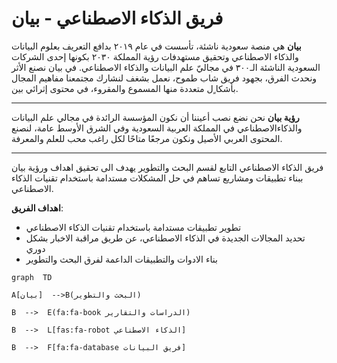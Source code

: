 
# فريق الذكاء الاصطناعي - بيان



 **بيان** هي منصة سعودية ناشئة، تأسست في عام ٢٠١٩ بدافع التعريف بعلوم البيانات والذكاء الاصطناعي وتحقيق مستهدفات رؤية المملكة ٢٠٣٠ بكونها إحدى الشركات السعودية الناشئة الـ٣٠٠ في مجاليّ علم البيانات والذكاء الاصطناعي.
في بيان نصنع الأثر ونحدث الفرق، بجهود فريق شاب طموح، نعمل بشغف لنشارك مجتمعنا مفاهيم المجال بأشكا ٍل متعددة منها المسموع والمقروء، في
محتوى إثرائي بين.
***
**رؤية بيان**
نحن نضع نصب أعيننا أن نکون المؤسسة الرائدة في مجالي علم البیانات والذکاءالاصطناعي في المملكة العربية السعودية وفي الشرق الأوسط عامة، لنصنع المحتوى العربي الأصیل ونكون مرجعًا متاحًا لکل
راغب محب للعلم والمعرفة.
***
فريق الذكاء الاصطناعي التابع لقسم البحث والتطوير يهدف الى تحقيق اهداف ورؤية بيان ببناء تطبيقات ومشاريع تساهم في حل المشكلات مستدامة باستخدام تقنيات الذكاء الاصطناعي.


**اهداف الفريق**:
* تطوير تطبيقات مستدامة باستخدام تقنيات الذكاء الاصطناعي 
* تحديد المجالات الجديدة في الذكاء الاصطناعي، عن طريق مراقبة الاخبار بشكل دوري 
* بناء الادوات والتطبيقات الداعمة لفرق البحث والتطوير

```mermaid
graph  TD

A[بيان]  -->B(البحث والتطوير)

B  -->  E(fa:fa-book الدراسات والتقارير)

B  -->  L[fas:fa-robot الذكاء الاصطناعي]

B  -->  F[fa:fa-database فريق البيانات]



